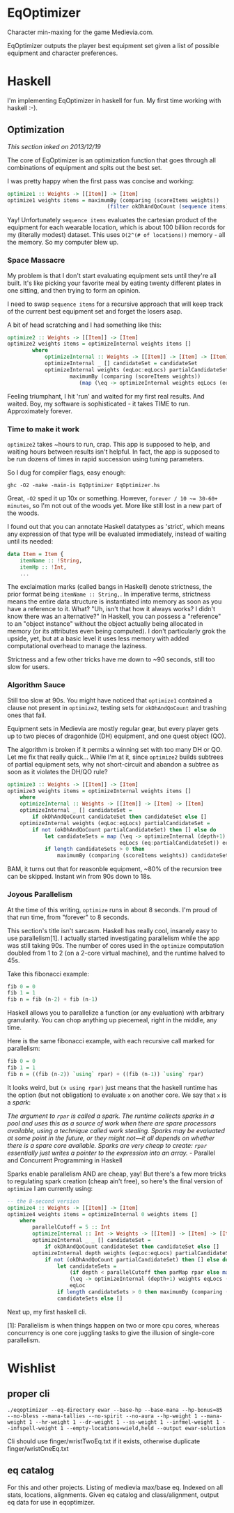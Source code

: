 # EqOptimizer

Character min-maxing for the game Medievia.com.

EqOptimizer outputs the player best equipment set given a list of possible equipment and character preferences.

# Haskell

I'm implementing EqOptimizer in haskell for fun. My first time working with haskell :-).

## Optimization

*This section inked on 2013/12/19*

The core of EqOptimizer is an optimization function that goes through all combinations of equipment and spits out the best set.

I was pretty happy when the first pass was concise and working:

```haskell
optimize1 :: Weights -> [[Item]] -> [Item]
optimize1 weights items = maximumBy (comparing (scoreItems weights)) 
								(filter okDhAndQoCount (sequence items))
```

Yay! Unfortunately `sequence items` evaluates the cartesian product of the equipment for each wearable location, which is about 100 billion records for my (literally modest) dataset. This uses `O(2^(# of locations))` memory - all the memory. So my computer blew up.

### Space Massacre

My problem is that I don't start evaluating equipment sets until they're all built. It's like picking your favorite meal by eating twenty different plates in one sitting, and then trying to form an opinion.

I need to swap `sequence items` for a recursive approach that will keep track of the current best equipment set and forget the losers asap.

A bit of head scratching and I had something like this:

```haskell
optimize2 :: Weights -> [[Item]] -> [Item]
optimize2 weights items = optimizeInternal weights items []
        where
            optimizeInternal :: Weights -> [[Item]] -> [Item] -> [Item]
            optimizeInternal _ [] candidateSet = candidateSet
            optimizeInternal weights (eqLoc:eqLocs) partialCandidateSet = 
                    maximumBy (comparing (scoreItems weights)) 
                       (map (\eq -> optimizeInternal weights eqLocs (eq:partialCandidateSet)) eqLoc)
```

Feeling triumphant, I hit 'run' and waited for my first real results. And waited. Boy, my software is sophisticated - it takes TIME to run. Approximately forever.

### Time to make it work

`optimize2` takes ~hours to run, crap. This app is supposed to help, and waiting hours between results isn't helpful. In fact, the app is supposed to be run dozens of times in rapid succession using tuning parameters.

So I dug for compiler flags, easy enough:

```shell
ghc -O2 -make -main-is EqOptimizer EqOptimizer.hs
```

Great, `-O2` sped it up 10x or something. However, `forever / 10 ~= 30-60+ minutes`, so I'm not out of the woods yet. More like still lost in a new part of the woods.

I found out that you can annotate Haskell datatypes as 'strict', which means any expression of that type will be evaluated immediately, instead of waiting until its needed:

```haskell
data Item = Item {
	itemName :: !String,
	itemHp :: !Int,
	...
```

The exclaimation marks (called bangs in Haskell) denote strictness, the prior format being `itemName :: String,`. In imperative terms, strictness means the entire data structure is instantiated into memory as soon as you have a reference to it. What? "Uh, isn't that how it always works? I didn't know there was an alternative?" In Haskell, you can possess a "reference" to an "object instance" without the object actually being allocated in memory (or its attributes even being computed). I don't particularly grok the upside, yet, but at a basic level it uses less memory with added computational overhead to manage the laziness.

Strictness and a few other tricks have me down to ~90 seconds, still too slow for users.

### Algorithm Sauce

Still too slow at 90s. You might have noticed that `optimize1` contained a clause not present in `optimize2`, testing sets for `okDhAndQoCount` and trashing ones that fail.

Equipment sets in Medievia are mostly regular gear, but every player gets up to two pieces of dragonhide (DH) equipment, and one quest object (QO).

The algorithm is broken if it permits a winning set with too many DH or QO. Let me fix that really quick... While I'm at it, since `optimize2` builds subtrees of partial equipment sets, why not short-circuit and abandon a subtree as soon as it violates the DH/QO rule?

```haskell
optimize3 :: Weights -> [[Item]] -> [Item]
optimize3 weights items = optimizeInternal weights items []
	where
	optimizeInternal :: Weights -> [[Item]] -> [Item] -> [Item]
	optimizeInternal _ [] candidateSet = 
		if okDhAndQoCount candidateSet then candidateSet else []
	optimizeInternal weights (eqLoc:eqLocs) partialCandidateSet =
		if not (okDhAndQoCount partialCandidateSet) then [] else do
			let candidateSets = map (\eq -> optimizeInternal (depth+1) weights
									eqLocs (eq:partialCandidateSet)) eqLoc
			if length candidateSets > 0 then 
				maximumBy (comparing (scoreItems weights)) candidateSets else []
```

BAM, it turns out that for reasonble equipment, ~80% of the recursion tree can be skipped. Instant win from 90s down to 18s.

### Joyous Parallelism

At the time of this writing, `optimize` runs in about 8 seconds. I'm proud of that run time, from "forever" to 8 seconds.

This section's title isn't sarcasm. Haskell has really cool, insanely easy to use parallelism[1]. I actually started investigating parallelism while the app was still taking 90s. The number of cores used in the `optimize` computation doubled from 1 to 2 (on a 2-core virtual machine), and the runtime halved to 45s.

Take this fibonacci example:

```haskell
fib 0 = 0
fib 1 = 1
fib n = fib (n-2) + fib (n-1)
```

Haskell allows you to parallelize a function (or any evaluation) with arbitrary granularity. You can chop anything up piecemeal, right in the middle, any time.

Here is the same fibonacci example, with each recursive call marked for parallelism:

```haskell
fib 0 = 0
fib 1 = 1
fib n = ((fib (n-2)) `using` rpar) + ((fib (n-1)) `using` rpar)
```

It looks weird, but `(x using rpar)` just means that the haskell runtime has the option (but not obligation) to evaluate `x` on another core. We say that `x` is a *spark*:

*The argument to `rpar` is called a spark. The runtime collects sparks in a pool and uses this as a source of work when there are spare processors available, using a technique called work stealing. Sparks may be evaluated at some point in the future, or they might not—it all depends on whether there is a spare core available. Sparks are very cheap to create: `rpar` essentially just writes a pointer to the expression into an array.* - Parallel and Concurrent Programming in Haskell

Sparks enable parallelism AND are cheap, yay!  But there's a few more tricks to regulating spark creation (cheap ain't free), so here's the final version of `optimize` I am currently using:

```haskell
-- the 8-second version
optimize4 :: Weights -> [[Item]] -> [Item]
optimize4 weights items = optimizeInternal 0 weights items []
	where
		parallelCutoff = 5 :: Int
		optimizeInternal :: Int -> Weights -> [[Item]] -> [Item] -> [Item]
		optimizeInternal _ _ [] candidateSet = 
			if okDhAndQoCount candidateSet then candidateSet else []
		optimizeInternal depth weights (eqLoc:eqLocs) partialCandidateSet =
			if not (okDhAndQoCount partialCandidateSet) then [] else do
				let candidateSets = 
					(if depth < parallelCutoff then parMap rpar else map) 
					(\eq -> optimizeInternal (depth+1) weights eqLocs (eq:partialCandidateSet))
				 	eqLoc
				if length candidateSets > 0 then maximumBy (comparing (scoreItems weights)) 
				candidateSets else []
```

Next up, my first haskell cli.

[1]: Parallelism is when things happen on two or more cpu cores, whereas concurrency is one core juggling tasks to give the illusion of single-core parallelism.

# Wishlist

## proper cli

```shell
./eqoptimizer --eq-directory ewar --base-hp --base-mana --hp-bonus=85 --no-bless --mana-tallies --no-spirit --no-aura --hp-weight 1 --mana-weight 1 --hr-weight 1 --dr-weight 1 --ss-weight 1 --infmel-weight 1 --infspell-weight 1 --empty-locations=wield,held --output ewar-solution
```

Cli should use finger/wristTwoEq.txt if it exists, otherwise duplicate finger/wristOneEq.txt

## eq catalog

For this and other projects. Listing of medievia max/base eq. Indexed on all stats, locations, alignments. Given eq catalog and class/alignment, output eq data for use in eqoptimizer.
